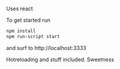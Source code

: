 Uses react

To get started run
```bash
npm install
npm run-script start
```
and surf to http://localhost:3333

Hotreloading and stuff included. Sweetness
